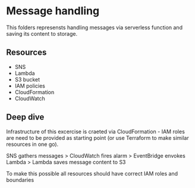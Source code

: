 # Message handling

This folders represensts handling messages via serverless function and saving its content to storage.

## Resources

* SNS
* Lambda
* S3 bucket
* IAM policies
* CloudFormation
* CloudWatch

## Deep dive

Infrastructure of this excercise is craeted via CloudFormation - IAM roles are need to be provided as starting point (or use Terraform to make similar resources in one go).

SNS gathers messages > CloudWatch fires alarm > EventBridge envokes Lambda > Lambda saves message content to S3

To make this possible all resources should have correct IAM roles and boundaries
